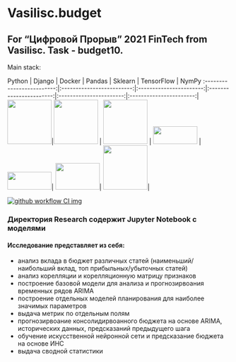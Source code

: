 
# Vasilisc.budget

## For “Цифровой Прорыв” 2021 FinTech from Vasilisc. Task - budget10.

Main stack:

Python         |  Django        | Docker  | Pandas         | Sklearn | TensorFlow | NymPy
:-------------------------:|:-------------------------:|:-----------------------:|:-----------------------:|:-----------------------:|:-----------------------:|
<img src=https://e.sfu-kras.ru/pluginfile.php/1794713/course/overviewfiles/%D0%9B%D0%BE%D0%B3%D0%BE%D1%82%D0%B8%D0%BF.jpg width="100" height="100" />|<img src=https://w7.pngwing.com/pngs/159/366/png-transparent-django-python-computer-icons-logo-python-text-label-rectangle.png width="100" height="100" /> | <img src=https://e7.pngegg.com/pngimages/852/593/png-clipart-using-docker-developing-and-deploying-software-with-containers-application-software-software-deployment-computer-software-github-marine-mammal-logo.png width="100" height="100" />  | <img src=https://chanzuckerberg.com/wp-content/uploads/2019/11/pandas.png width=100 height=40/> | <img src=https://www.oursky.com/assets/img/tech__scikit.png  width=100 height=40/>| <img src=https://upload.wikimedia.org/wikipedia/commons/thumb/1/11/TensorFlowLogo.svg/1200px-TensorFlowLogo.svg.png width="100" height="60" />|    <img src=https://user-images.githubusercontent.com/82882128/132093816-429d9b14-941f-4c52-adfa-4bc9ac426a03.png width="100" height="100" />| 


[![github workflow CI img]][github workflow CI]

[github workflow CI img]: https://github.com/xausssr/vasilisc.budget/actions/workflows/build-ci.yaml/badge.svg
[github workflow CI]: https://github.com/xausssr/vasilisc.budget/actions/workflows/build-ci.yaml

### Директория Research содержит Jupyter Notebook с моделями
#### Исследование представляет из себя:
- анализ вклада в бюджет различных статей (наименьший/наибольший вклад, топ прибыльных/убыточных статей)
- анализ корелляции и корелляционную матрицу признаков
- построение базовой модели для анализа и прогнозирвоания временных рядов ARIMA
- построение отдельных моделей планирования для наиболее значимых параметров
- выдача метрик по отдельным полям
- прогнозирвоание консолидирвоанного бюджета на основе ARIMA, исторических данных, предсказаний предыдущего шага
- обучение искусственной нейронной сети и предсказание бюджета на основе ИНС
- выдача сводной статистики



